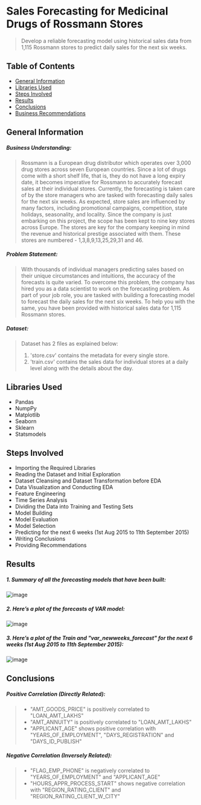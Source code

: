 # Sales Forecasting for Medicinal Drugs of Rossmann Stores
> Develop a reliable forecasting model using historical sales data from 1,115 Rossmann stores to predict daily sales for the next six weeks.

## Table of Contents
* [General Information](#general-information)
* [Libraries Used](#libraries-used)
* [Steps Involved](#steps-involved)
* [Results](#results)
* [Conclusions](#conclusions)
* [Business Recommendations](#business-recommendations)


## General Information

##### **Business Understanding**:
> Rossmann is a European drug distributor which operates over 3,000 drug stores across seven European countries. Since a lot of drugs come with a short shelf life, that is, they do not have a long expiry date, it becomes imperative for Rossmann to accurately forecast sales at their individual stores. Currently, the forecasting is taken care of by the store managers who are tasked with forecasting daily sales for the next six weeks. As expected, store sales are influenced by many factors, including promotional campaigns, competition, state holidays, seasonality, and locality. Since the company is just embarking on this project, the scope has been kept to nine key stores across Europe. The stores are key for the company keeping in mind the revenue and historical prestige associated with them. These stores are numbered - 1,3,8,9,13,25,29,31 and 46.


##### **Problem Statement**: 
> With thousands of individual managers predicting sales based on their unique circumstances and intuitions, the accuracy of the forecasts is quite varied. To overcome this problem, the company has hired you as a data scientist to work on the forecasting problem. As part of your job role, you are tasked with building a forecasting model to forecast the daily sales for the next six weeks. To help you with the same, you have been provided with historical sales data for 1,115 Rossmann stores.

##### **Dataset**:
> Dataset has 2 files as explained below: 
> 1. 'store.csv' contains the metadata for every single store.
> 2. 'train.csv' contains the sales data for individual stores at a daily level along with the details about the day.


## Libraries Used

- Pandas
- NumpPy
- Matplotlib
- Seaborn
- Sklearn
- Statsmodels

## Steps Involved

- Importing the Required Libraries
- Reading the Dataset and Initial Exploration
- Dataset Cleansing and Dataset Transformation before EDA
- Data Visualization and Conducting EDA
- Feature Engineering
- Time Series Analysis
- Dividing the Data into Training and Testing Sets
- Model Building
- Model Evaluation
- Model Selection
- Predicting for the next 6 weeks (1st Aug 2015 to 11th September 2015)
- Writing Conclusions
- Providing Recommendations

## Results

##### 1. Summary of all the forecasting models that have been built:
   
![image](https://github.com/user-attachments/assets/12407678-dd27-48bc-85cc-e1cfff478aa9)


##### 2. Here’s a plot of the forecasts of VAR model:
   
![image](https://github.com/user-attachments/assets/eb59804f-6452-40d0-bab1-3d79322c1055)


##### 3. Here’s a plot of the Train and "var_newweeks_forecast" for the next 6 weeks (1st Aug 2015 to 11th September 2015):
   
![image](https://github.com/user-attachments/assets/1491426a-dd3d-4381-a0da-c1280fd7b37c)




## Conclusions

##### Positive Correlation (Directly Related):
> - "AMT_GOODS_PRICE" is positively correlated to "LOAN_AMT_LAKHS"
> - "AMT_ANNUITY" is positively correlated to "LOAN_AMT_LAKHS"
> - "APPLICANT_AGE" shows positive correlation with "YEARS_OF_EMPLOYMENT", "DAYS_REGISTRATION" and "DAYS_ID_PUBLISH"


##### Negative Correlation (Inversely Related):
> - "FLAG_EMP_PHONE" is negatively correlated to "YEARS_OF_EMPLOYMENT" and "APPLICANT_AGE"
> - "HOURS_APPR_PROCESS_START" shows negative correlation with "REGION_RATING_CLIENT" and "REGION_RATING_CLIENT_W_CITY"
